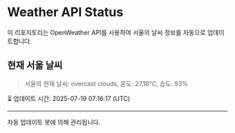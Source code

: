 
# Weather API Status

이 리포지토리는 OpenWeather API를 사용하여 서울의 날씨 정보를 자동으로 업데이트합니다.

## 현재 서울 날씨
> 서울의 현재 날씨: overcast clouds, 온도: 27.18°C, 습도: 93%

⏳ 업데이트 시간: 2025-07-19 07:16:17 (UTC)

---
자동 업데이트 봇에 의해 관리됩니다.
